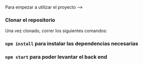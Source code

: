 Para empezar a utilizar el proyecto -->
### Clonar el repositorio

Una vez clonado, correr los siguientes comandos:

### `npm install` para instalar las dependencias necesarias

### `npm start` para poder levantar el back end
